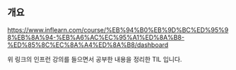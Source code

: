 ## 개요

https://www.inflearn.com/course/%EB%94%B0%EB%9D%BC%ED%95%98%EB%8A%94-%EB%A6%AC%EC%95%A1%ED%8A%B8-%ED%85%8C%EC%8A%A4%ED%8A%B8/dashboard



위 링크의 인프런 강의를 들으면서 공부한 내용을 정리한 TIL 입니다. 



